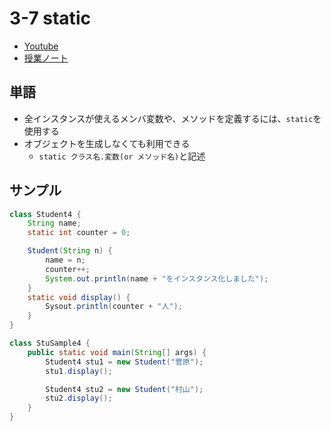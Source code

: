 # 3-7 static

- [Youtube](https://youtu.be/P9CVQ6IuquM)
- [授業ノート](https://beyond-myself.net/nextdoor/java/3-7.pdf)

## 単語

- 全インスタンスが使えるメンバ変数や、メソッドを定義するには、`static`を使用する
- オブジェクトを生成しなくても利用できる
  - `static クラス名.変数(or メソッド名)`と記述

## サンプル

```java
class Student4 {
    String name;
    static int counter = 0;

    Student(String n) {
        name = n;
        counter++;
        System.out.println(name + "をインスタンス化しました");
    }
    static void display() {
        Sysout.println(counter + "人");
    }
}
```

```java
class StuSample4 {
    public static void main(String[] args) {
        Student4 stu1 = new Student("菅原");
        stu1.display();

        Student4 stu2 = new Student("村山");
        stu2.display();
    }
}
```
